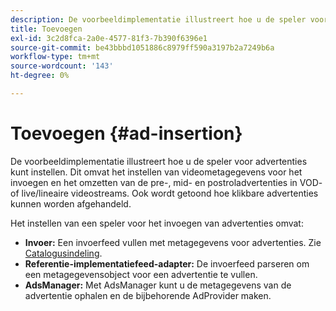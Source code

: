 ```yaml
---
description: De voorbeeldimplementatie illustreert hoe u de speler voor advertenties kunt instellen. Dit omvat het instellen van videometagegevens voor het invoegen en het omzetten van de pre-, mid- en postroladvertenties in VOD- of live/lineaire videostreams. Ook wordt getoond hoe klikbare advertenties kunnen worden afgehandeld.
title: Toevoegen
exl-id: 3c2d8fca-2a0e-4577-81f3-7b390f6396e1
source-git-commit: be43bbbd1051886c8979ff590a3197b2a7249b6a
workflow-type: tm+mt
source-wordcount: '143'
ht-degree: 0%

---
```


# Toevoegen {#ad-insertion}

De voorbeeldimplementatie illustreert hoe u de speler voor advertenties kunt instellen. Dit omvat het instellen van videometagegevens voor het invoegen en het omzetten van de pre-, mid- en postroladvertenties in VOD- of live/lineaire videostreams. Ook wordt getoond hoe klikbare advertenties kunnen worden afgehandeld.

Het instellen van een speler voor het invoegen van advertenties omvat:

* **Invoer:** Een invoerfeed vullen met metagegevens voor advertenties. Zie [Catalogusindeling](../set-up-dev-environment/exploring-code/catalog-format.md).
* **Referentie-implementatiefeed-adapter:** De invoerfeed parseren om een metagegevensobject voor een advertentie te vullen.
* **AdsManager:** Met AdsManager kunt u de metagegevens van de advertentie ophalen en de bijbehorende AdProvider maken.
